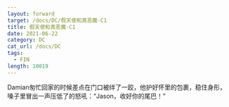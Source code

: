 ```yaml
---
layout: forward
target: /docs/DC/假天使和真恶魔-C1
title: 假天使和真恶魔-C1
date: 2021-06-22
category: DC
cat_url: /docs/DC
tags: 
  - FIN
length: 10019
---
```


Damian匆忙回家的时候差点在门口被绊了一跤，他护好怀里的包裹，稳住身形，嗓子里冒出一声压低了的怒吼：“Jason，收好你的尾巴！”
